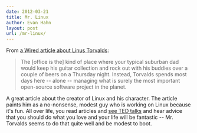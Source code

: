 ```yaml
---
date: 2012-03-21
title: Mr. Linux
author: Evan Hahn
layout: post
url: /mr-linux/
---
```


From [a Wired article about Linus Torvalds](https://www.wired.com/wiredenterprise/2012/03/mr-linux/):

> The [office is the] kind of place where your typical suburban dad would keep his guitar collection and rock out with his buddies over a couple of beers on a Thursday night. Instead, Torvalds spends most days here -- alone -- managing what is surely the most important open-source software project in the planet.

A great article about the creator of Linux and his character. The article paints him as a no-nonsense, modest guy who is working on Linux because it's fun. All over life, you read articles and [see TED talks](https://www.ted.com/talks/larry_smith_why_you_will_fail_to_have_a_great_career.html) and hear advice that you should do what you love and your life will be fantastic -- Mr. Torvalds seems to do that quite well and be modest to boot.
